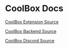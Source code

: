 # CoolBox Docs

[CoolBox Extension Source](https://github.com/T0RNATO/coolbox_extension)

[CoolBox Backend Source](https://github.com/SleepyStew/coolbox_backend)

[CoolBox Discord Source](https://github.com/SleepyStew/coolbox_discord)
